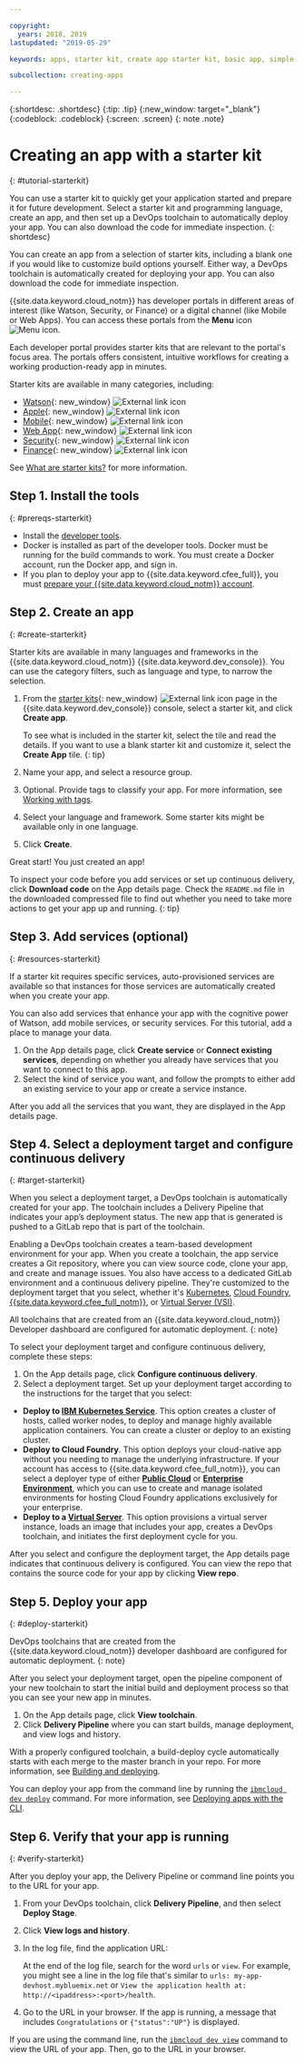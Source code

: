 ```yaml
---

copyright:
  years: 2018, 2019
lastupdated: "2019-05-29"

keywords: apps, starter kit, create app starter kit, basic app, simple app

subcollection: creating-apps

---
```


{:shortdesc: .shortdesc}
{:tip: .tip}
{:new_window: target="_blank"}
{:codeblock: .codeblock}
{:screen: .screen}
{: note .note}

# Creating an app with a starter kit
{: #tutorial-starterkit}

You can use a starter kit to quickly get your application started and prepare it for future development. Select a starter kit and programming language, create an app, and then set up a DevOps toolchain to automatically deploy your app. You can also download the code for immediate inspection.
{: shortdesc}

You can create an app from a selection of starter kits, including a blank one if you would like to customize build options yourself. Either way, a DevOps toolchain is automatically created for deploying your app. You can also download the code for immediate inspection.

{{site.data.keyword.cloud_notm}} has developer portals in different areas of interest (like Watson, Security, or Finance) or a digital channel (like Mobile or Web Apps). You can access these portals from the **Menu** icon ![Menu icon](../../icons/icon_hamburger.svg).

Each developer portal provides starter kits that are relevant to the portal's focus area. The portals offers consistent, intuitive workflows for creating a working production-ready app in minutes.

Starter kits are available in many categories, including:
* [Watson](https://{DomainName}/developer/watson/dashboard){: new_window} ![External link icon](../../icons/launch-glyph.svg "External link icon")
* [Apple](https://{DomainName}/developer/appledevelopment/dashboard){: new_window} ![External link icon](../../icons/launch-glyph.svg "External link icon")
* [Mobile](https://{DomainName}/developer/mobile/dashboard){: new_window} ![External link icon](../../icons/launch-glyph.svg "External link icon")
* [Web App](https://{DomainName}/developer/appservice/dashboard){: new_window} ![External link icon](../../icons/launch-glyph.svg "External link icon")
* [Security](https://{DomainName}/developer/security/dashboard){: new_window} ![External link icon](../../icons/launch-glyph.svg "External link icon")
* [Finance](https://{DomainName}/developer/finance/dashboard){: new_window} ![External link icon](../../icons/launch-glyph.svg "External link icon")

See [What are starter kits?](/docs/apps?topic=creating-apps-starter-kits) for more information.

## Step 1. Install the tools
{: #prereqs-starterkit}

* Install the [developer tools](/docs/cli?topic=cloud-cli-ibmcloud-cli).
* Docker is installed as part of the developer tools. Docker must be running for the build commands to work. You must create a Docker account, run the Docker app, and sign in.
* If you plan to deploy your app to {{site.data.keyword.cfee_full}}, you must [prepare your {{site.data.keyword.cloud_notm}} account](/docs/cloud-foundry?topic=cloud-foundry-prepare).

## Step 2. Create an app
{: #create-starterkit}

Starter kits are available in many languages and frameworks in the {{site.data.keyword.cloud_notm}} {{site.data.keyword.dev_console}}. You can use the category filters, such as language and type, to narrow the selection.

1. From the [starter kits](https://{DomainName}/developer/appservice/starter-kits/){: new_window} ![External link icon](../../icons/launch-glyph.svg "External link icon") page in the {{site.data.keyword.dev_console}} console, select a starter kit, and click **Create app**. 

    To see what is included in the starter kit, select the tile and read the details. If you want to use a blank starter kit and customize it, select the **Create App** tile.
    {: tip}

2. Name your app, and select a resource group.

3. Optional. Provide tags to classify your app. For more information, see [Working with tags](/docs/resources?topic=resources-tag).

4. Select your language and framework. Some starter kits might be available only in one language.

5. Click **Create**.

Great start! You just created an app!

To inspect your code before you add services or set up continuous delivery, click **Download code** on the App details page. Check the `README.md` file in the downloaded compressed file to find out whether you need to take more actions to get your app up and running.
{: tip}

## Step 3. Add services (optional)
{: #resources-starterkit}

If a starter kit requires specific services, auto-provisioned services are available so that instances for those services are automatically created when you create your app.

You can also add services that enhance your app with the cognitive power of Watson, add mobile services, or security services. For this tutorial, add a place to manage your data.

1. On the App details page, click **Create service** or **Connect existing services**, depending on whether you already have services that you want to connect to this app.
2. Select the kind of service you want, and follow the prompts to either add an existing service to your app or create a service instance.

After you add all the services that you want, they are displayed in the App details page.

## Step 4. Select a deployment target and configure continuous delivery
{: #target-starterkit}

When you select a deployment target, a DevOps toolchain is automatically created for your app. The toolchain includes a Delivery Pipeline that indicates your app’s deployment status. The new app that is generated is pushed to a GitLab repo that is part of the toolchain.

Enabling a DevOps toolchain creates a team-based development environment for your app. When you create a toolchain, the app service creates a Git repository, where you can view source code, clone your app, and create and manage issues. You also have access to a dedicated GitLab environment and a continuous delivery pipeline. They're customized to the deployment target that you select, whether it's [Kubernetes](/docs/containers?topic=containers-getting-started), [Cloud Foundry](/docs/cloud-foundry-public?topic=cloud-foundry-public-about-cf), [{{site.data.keyword.cfee_full_notm}}](/docs/cloud-foundry?topic=cloud-foundry-about), or [Virtual Server (VSI)](/docs/vsi?topic=virtual-servers-getting-started-tutorial).

All toolchains that are created from an {{site.data.keyword.cloud_notm}} Developer dashboard are configured for automatic deployment.
{: note}

To select your deployment target and configure continuous delivery, complete these steps:

1. On the App details page, click **Configure continuous delivery**.
2. Select a deployment target. Set up your deployment target according to the instructions for the target that you select:
  * **Deploy to [IBM Kubernetes Service](/docs/containers?topic=containers-app)**. This option creates a cluster of hosts, called worker nodes, to deploy and manage highly available application containers. You can create a cluster or deploy to an existing cluster.
  * **Deploy to Cloud Foundry**. This option deploys your cloud-native app without you needing to manage the underlying infrastructure. If your account has access to {{site.data.keyword.cfee_full_notm}}, you can select a deployer type of either **[Public Cloud](/docs/cloud-foundry-public?topic=cloud-foundry-public-deployingapps)** or **[Enterprise Environment](/docs/cloud-foundry?topic=cloud-foundry-deploy_apps)**, which you can use to create and manage isolated environments for hosting Cloud Foundry applications exclusively for your enterprise.
  * **Deploy to a [Virtual Server](/docs/vsi?topic=virtual-servers-deploying-to-a-virtual-server)**. This option provisions a virtual server instance, loads an image that includes your app, creates a DevOps toolchain, and initiates the first deployment cycle for you.

After you select and configure the deployment target, the App details page indicates that continuous delivery is configured. You can view the repo that contains the source code for your app by clicking **View repo**.

## Step 5. Deploy your app
{: #deploy-starterkit}

DevOps toolchains that are created from the {{site.data.keyword.cloud_notm}} developer dashboard are configured for automatic deployment.
{: note}

After you select your deployment target, open the pipeline component of your new toolchain to start the initial build and deployment process so that you can see your new app in minutes.

1. On the App details page, click **View toolchain**.
2. Click **Delivery Pipeline** where you can start builds, manage deployment, and view logs and history.

With a properly configured toolchain, a build-deploy cycle automatically starts with each merge to the master branch in your repo. For more information, see [Building and deploying](/docs/services/ContinuousDelivery?topic=ContinuousDelivery-deliverypipeline_build_deploy).

You can deploy your app from the command line by running the [`ibmcloud dev deploy`](/docs/cli/idt?topic=cloud-cli-idt-cli#deploy) command. For more information, see [Deploying apps with the CLI](/docs/apps?topic=creating-apps-deploying-apps#deploy-cli).

## Step 6. Verify that your app is running
{: #verify-starterkit}

After you deploy your app, the Delivery Pipeline or command line points you to the URL for your app.

1. From your DevOps toolchain, click **Delivery Pipeline**, and then select **Deploy Stage**.
2. Click **View logs and history**.
3. In the log file, find the application URL:

    At the end of the log file, search for the word `urls` or `view`. For example, you might see a line in the log file that's similar to `urls: my-app-devhost.mybluemix.net` or `View the application health at: http://<ipaddress>:<port>/health`.

4. Go to the URL in your browser. If the app is running, a message that includes `Congratulations` or `{"status":"UP"}` is displayed.

If you are using the command line, run the [`ibmcloud dev view`](/docs/cli/idt?topic=cloud-cli-idt-cli#view) command to view the URL of your app. Then, go to the URL in your browser.
